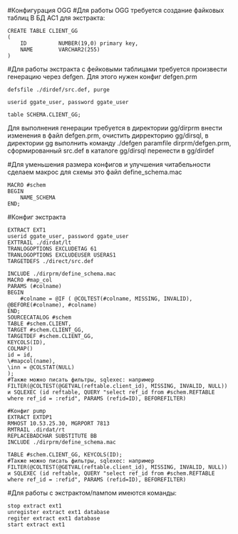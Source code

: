 #Конфигурация OGG
#Для работы OGG требуется создание файковых таблиц В БД АС1 для экстракта:
```
CREATE TABLE CLIENT_GG
(
    ID          NUMBER(19,0) primary key,
    NAME        VARCHAR2(255)
)
```

#Для работы экстракта с фейковыми таблицами требуется произвести генерацию через defgen. Для этого нужен конфиг defgen.prm
```
defsfile ./dirdef/src.def, purge

userid ggate_user, password ggate_user

table SCHEMA.CLIENT_GG;
```

Для выполнения генерации требуется в директории gg/dirprm внести изменения в файл defgen.prm, очистить дирректорию gg/dirsql, в директории gg выполнить команду ./defgen paramfile dirprm/defgen.prm, сформированный src.def в каталоге gg/dirsql перенести в gg/dirdef

#Для уменьшения размера конфигов и улучшения читабельности сделаем макрос для схемы
это файл define_schema.mac
```
MACRO #schem
BEGIN
    NAME_SCHEMA
END;
```

#Конфиг экстракта
```
EXTRACT EXT1
userid ggate_user, password ggate_user
EXTTRAIL ./dirdat/lt
TRANLOGOPTIONS EXCLUDETAG 61
TRANLOGOPTIONS EXCLUDEUSER USERAS1
TARGETDEFS ./direct/src.def

INCLUDE ./dirprm/define_schema.mac
MACRO #map_col
PARAMS (#colname)
BEGIN
    #colname = @IF ( @COLTEST(#colname, MISSING, INVALID), @BEFORE(#colname), #colname)
END;
SOURCECATALOG #schem
TABLE #schem.CLIENT,
TARGET #schem.CLIENT_GG,
TARGETDEF #schem.CLIENT_GG,
KEYCOLS(ID),
COLMAP()
id = id,
\#mapcol(name),
\inn = @COLSTAT(NULL)
);
#Также можно писать фильтры, sqlexec: например FILTER(@COLTEST(@GETVAL(reftable.client_id), MISSING, INVALID, NULL))  и SQLEXEC (id reftable, QUERY "select ref_id from #schem.REFTABLE where ref_id = :refid", PARAMS (refid=ID), BEFOREFILTER) 

#Конфиг pump
EXTRACT EXTDP1
RMHOST 10.53.25.30, MGRPORT 7813
RMTRAIL .dirdat/rt
REPLACEBADCHAR SUBSTITUTE BB
INCLUDE ./dirprm/define_schema.mac

TABLE #schem.CLIENT_GG, KEYCOLS(ID);
#Также можно писать фильтры, sqlexec: например FILTER(@COLTEST(@GETVAL(reftable.client_id), MISSING, INVALID, NULL))  и SQLEXEC (id reftable, QUERY "select ref_id from #schem.REFTABLE where ref_id = :refid", PARAMS (refid=ID), BEFOREFILTER) 
```

#Для работы с экстрактом/пампом имеются команды:
```
stop extract ext1
unregister extract ext1 database
regiter extract ext1 database
start extract ext1
```
